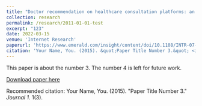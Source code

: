 ```yaml
---
title: "Doctor recommendation on healthcare consultation platforms: an integrated framework of knowledge graph and deep learning"
collection: research
permalink: /research/2011-01-01-test
excerpt: "123"
date: 2022-03-15
venue: 'Internet Research'
paperurl: 'https://www.emerald.com/insight/content/doi/10.1108/INTR-07-2020-0379/full/html'
citation: 'Your Name, You. (2015). &quot;Paper Title Number 3.&quot; <i>Journal 1</i>. 1(3).'
---
```

This paper is about the number 3. The number 4 is left for future work.

[Download paper here](http://academicpages.github.io/files/paper3.pdf)

Recommended citation: Your Name, You. (2015). "Paper Title Number 3." <i>Journal 1</i>. 1(3).
